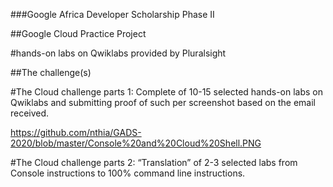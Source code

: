 ###Google Africa Developer Scholarship Phase II 

##Google Cloud Practice Project

#hands-on labs on Qwiklabs provided by Pluralsight

##The challenge(s)

#The Cloud challenge parts 1:
Complete of 10-15 selected hands-on labs on Qwiklabs and submitting proof of such per screenshot based on the email received.

https://github.com/nthia/GADS-2020/blob/master/Console%20and%20Cloud%20Shell.PNG

#The Cloud challenge parts 2:
“Translation” of 2-3 selected labs from Console instructions to 100% command line instructions.
